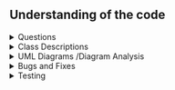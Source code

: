 ## Understanding of the code
<details>
<summary>Questions</summary>

### Movement Logic:

| **Question**                                                   | **Answer**                                                                           |
|----------------------------------------------------------------|--------------------------------------------------------------------------------------|
| Where is the direction of the snake set based on user input?   | In the `keyPressed` method of the `MySnake` class.                                   |
| How is the snake moved in the chosen direction?                | The movement is implemented in the `move` method of the `MySnake` class.             |
| What triggers the movement of the snake?                       | The movement of the snake is triggered in the `draw` method of the `MySnake` class.  |
| Is there any condition for stopping the movement of the snake? | Yes, if the snake goes out of bounds (hits the walls), its `l` flag is set to false. |

### Scoring Logic:

| **Question**                                           | **Answer**                                                                                                                                          |
|--------------------------------------------------------|-----------------------------------------------------------------------------------------------------------------------------------------------------|
| Where is the initial score set?                        | The initial score is set to 0 when the `MySnake` object is created.                                                                                 |
| How is the score updated when the snake eats the food? | The score is updated in the `eaten` method of the `Food` class when the snake eats the food.                                                        |
| Is there any other condition for updating the score?   | Currently, the only condition for updating the score is when the snake eats the food. Additional conditions can be added based on the game's logic. |

### Rendering Logic:

| **Question**                                                          | **Answer**                                                                                                       |
|-----------------------------------------------------------------------|------------------------------------------------------------------------------------------------------------------|
| How is the game frame continuously updated for rendering?             | The `MyThread` class continuously calls the `repaint` method in the `MyFrame` class.                             |
| How are key events related to rendering handled?                      | The `keyTyped`, `keyPressed`, and `keyReleased` methods in the `MyFrame` class handle key events.                |
| What does the `paint` method in the `MyFrame` class do?               | The `paint` method in the `MyFrame` class draws the game components on the frame.                                |
| What does the `paint` method in the `Play` class do?                  | The `paint` method in the `Play` class draws the background, snake, food, and manages the game flow.             |
| How is the player's score rendered on the frame?                      | The `drawScore` method in the `Play` class draws the player's score on the frame.                                |
| How is the food rendered on the game frame?                           | The `draw` method in the `Food` class draws the food image on the game frame.                                    |
| How are images managed for rendering?                                 | The `ImageUtil` class manages images using an `images` Map containing image resources used in the game.          |
| How does the `getImage` method in `GameUtil` contribute to rendering? | The `getImage` method in the `GameUtil` class loads an image from the specified path, contributing to rendering. |
| How is background music rendered in the game?                         | The `play` method in the `MusicPlayer` class starts a new thread to play the background music.                   |

### How can an MVC Pattern be implemented
| Question                                                                                              | Answer                                                                                                                                                                                                                              |
|-------------------------------------------------------------------------------------------------------|-------------------------------------------------------------------------------------------------------------------------------------------------------------------------------------------------------------------------------------|
| How is the game data represented in the Model of your Java game?                                      | In the Model of the game, data is represented through classes like `MySnake`, `Food`, and other relevant entities, managing the state and behavior of the game.                                                                     |
| What org.example.View components are used to visually represent the game state?                                   | In the org.example.View, components like `MyFrame` and associated classes are used to visually represent the game state. These include the game window, snake, food, and other graphical elements.                                              |
| How does the Controller handle user input in the context of an MVC game?                              | The Controller, implemented in classes like `MyFrame` and `Play`, handles user input through methods like `keyPressed`, responding to key events and updating the Model accordingly.                                                |
| Can you describe a specific instance where the Model is updated in response to user actions?          | An example would be when the snake in the game (`MySnake` class) changes direction in response to arrow key presses. The Controller updates the Model to reflect this change.                                                       |
| How does the game achieve communication between the Model and org.example.View components?                        | Communication is facilitated by the Controller, where updates in the Model trigger corresponding changes in the org.example.View. For instance, when the snake moves, the org.example.View is updated to reflect this movement.                             |
| Are there specific Java Swing or JavaFX components used in the org.example.View to enhance the gaming experience? | In the org.example.View, Java Swing components like `JFrame` are utilized, along with custom-painted components to display game elements. The `Play` class manages the graphical rendering of the game.                                         |
| What benefits does the MVC pattern bring to the design and maintenance of the  game code?             | The MVC pattern provides a clear separation of concerns, making the code modular and easier to maintain. Changes in one component, such as updating game logic (Model), won't directly impact the visual representation (org.example.View).     |
| How does the game handle score updates, and which components are involved?                            | Score updates are handled in the Model (e.g., `MySnake` and `Food` classes) and are triggered when the snake eats food. The Controller manages this interaction, updating both the Model and the org.example.View to display the updated score. |
</details>

<details>
<summary>Class Descriptions</summary>

###  `1-Redundant Classes`: Main and Paddle.


###  `2-Class`: MyFrame
#### `Description`: Represents the game window/frame.


#### Key Methods and Objects:
- `loadFrame`: Initializes and configures the game frame.
- `MyThread` inner class: Continuously repaints the frame.
- `keyTyped`, `keyPressed`, `keyReleased`: Methods for KeyListener interface.
- `MySnake` class: Represents the snake object in the game.
- `SnakeObject` class: Abstract class representing a game object.

#### Comments and Suggestions:
- The `loadFrame` method could benefit from . Breaking it down into smaller methods will improve readability.
- `MyThread` logic could be abstracted into a separate class for better organization.
- `MySnake` clas.
- Add comments to describe the purpose of major methods and variables.
-  Swap magic numbers in the code for constants.(e.g., `870`, `560`, `30`).

###  `3.Class`: Food
#### `Description`: Represents the food that the snake can eat.


**Methods and Objects:**
- `Constructor` initializes food with a random type and position.
- `eaten` method checks if the snake has eaten the food and updates the score.
- `draw` method draws the food on the game frame.

**Comments and Suggestions:**
- Comments needed to describe further the purpose of major methods
- The constructor logic for initializing food could be encapsulated in a separate method for clarity.
- Swap magic numbers in the code for constants.
- Scoring as a multiple of 512 might be reduced to a round figure.


### `4-Interface` :Movable
#### `Description`: Defines the interface for game objects that can be moved.


**Key Methods and Objects:**
- `move`: Represents the basic movement action for a movable object.

**Comments and Suggestions:**
- Comments needed to describe further the purpose of  methods in the interface.
- Consider grouping related functions in other code in interface. 

### `5-Class` :GameUtil
#### `Description`:Changes position of images through rotation.

**Methods and Objects:**
- `getImage`: Loads an image from the specified path.
- `rotateImage`: Rotates an image by a specified degree.

**Comments and Suggestions:**
- Consider providing more details in the comments regarding the rotation logic in `rotateImage`.
- Appropirate Error Handling in getting path through`getImage` method.
- Swap magic numbers in the code for constants.
- Singleton pattern can be applied. This ensures that this will 
   only have one instance and also ensure global access.

### `6-Class` :ImageUtil
#### `Description`:Provides methods for managing and storing images.

**Methods and Objects:**
- `images`: Map contains image resources used in the game.
- Static block initializes image resources for snake, food, and background.

**Comments and Suggestions:**
- Add comments to describe the purpose of major methods and variables.
- Provide comments explaining the logic in the static block for initializing image resources.
- Singleton Pattern can also be applied as stated above.

### `7-Class` :MusicPlayer
#### Description`:Manages background music for the games.

**Methods and Objects:**
- Constructor: Takes the filename of the music and initializes.
- `play`: Starts a new thread to play the background music.

**Comments and Suggestions:**
- Adding more detailed comments to major methods to describe their purpose.
- Evaluate if the use of magic numbers in the code can be replaced with named constants.
- Swap magic numbers in the code for constants.

### `8-Class` :Food
#### Description`:Represents the food that the snake can eat.

**Methods and Objects:**
- Constructor: Initializes food with a random type and position.
- `eaten`: Checks if the snake has eaten the food and updates the score.
- `draw`: Draws the food on the game frame.

**Comments and Suggestions:**
- Consider adding comments to major methods to describe their purpose.
- Seperate method to encapsulate constructor logic that initializes food class for clarity.
- Algorithm and logic used in the eaten method can be improved.

### `8-Class` :Play
#### Description`:Manages and represents the game state, including the snake, food, and game visuals.

**Methods and Objects:**
- `keyPressed`: Handles key events and forwards them to the snake.
- `paint`: Manages the rendering of game elements, including the snake, food, and background.
- `drawScore`: Draws the player's score on the game frame.

**Comments and Suggestions**:
- Adding detailed comments to major methods for maintainability.
- The logic for handling key events could be encapsulated into a separate method for better readability.


### `9-Class` : Snake
#### Description`: Represents the control of the snake's movement.

**Methods and Objects**:
- `moving`: A static variable representing the snake's movement state.
- `move`: A static method that updates the snake's movement state based on the provided parameter.
- `stop`: A static method that stops the snake's movement.

**Comments and Suggestions**:
- Other methods related to this Class but scattered around code can be put hear.
- Swap magic numbers in the code for constants.
</details>

<details>
<summary>UML Diagrams /Diagram Analysis</summary>

## IntelliJ Generated Class Diagram:![Generated Class diagram](/Documentation/AutoClassDiagram.png)

## My Original Class Diagram:![Original Class Diagram](/Documentation/InitialClassDiagram.png)

## My Original Activity Diagram:![Original Activity Diagram](/Documentation/OriginalActivityDIagram.png)

## MVC Initial Class Diagram:![MVC diagram](/Documentation/PossibleClassDiag.png)

## Multiplayer UseCase Diagram:![Use case diagram](/Documentation/Use-Case.png)

## My Final Class Diagram:![Final Class Diagram](/Documentation/FinalClassDiagram.png)
</details>

<details>
<summary> Bugs and Fixes</summary>

| Bugs                                                                  | Fixes                                                                                                              |
|-----------------------------------------------------------------------|--------------------------------------------------------------------------------------------------------------------|
| When the snake comes in contact with the Score sign, it ends          | Implement proper collision detection for the Score sign.                                                           |
| Any rapid movement at the beginning causes the snake to run in itself | Adjust the initialization and movement logic to prevent the snake from colliding with itself.                      |
| The end game screen isn't the same size as the GameFrame              | Ensure that the end game screen size matches the GameFrame size for a consistent user experience.                  |
| Hardcoded algorithms for out-of-bounds checking                       | Refactor the out-of-bounds checking with more flexible and dynamic algorithms.                                     |
| Unstructured code, comments are not detailed                          | Refactor the code structure, add detailed comments explaining major sections and logic.                            |
| Classes are doing too much and not following coding conventions       | Refactor the code to adhere to coding conventions, and consider breaking down classes into smaller, focused units. |

</details>

<details>
<summary>Testing</summary>

### Unit Testing

#### Test Cases for FoodModel(Passed)

1. **testFoodInitialisationWithoutBombs**:
   - Ensures that food is initialized within game boundaries when no bombs are present.
2. **testFoodInitialisationWithBombs**:
   - Verifies that food is placed within game boundaries and does not overlap with bombs.

3. **testFoodNotEatenInitially**:
   - Confirms that food is not marked as eaten right after initialization.

4. **testSetEaten**:
   - Checks if the food can be correctly marked as eaten.

5. **testSetPoints**:
   - Ensures that the points value is set correctly and retrieved accurately.

6. **testGetRectangle**:
   - Tests whether a non-null bounding rectangle is returned post food initialization.

7. **testFoodRegeneration**:
   - Validates that the food regenerates at a new location after being eaten.

8. **testFoodImageNotNull**:
   - Confirms that the image for food is not null after initialization.

9. **testFoodWithinGameBoundaries**:
   - Verifies that the food's position is always within the game's set boundaries.

10. **testFoodNotInScoreArea**:
- Ensures that food does not appear in the designated score area of the game.


#### Test Cases for GameController(All Passed)

1. **testSnakeMovement**:
   - Validates that the snake's X position changes after movement, ensuring that the snake can move properly in the game environment.

2. **testSnakeEatsFood**:
   - Tests the scenario where the snake eats food. It verifies that the `isEaten` property of food is set to `true` when the snake intersects with it, and the snake's score increases accordingly.

3. **testGamePauseAndResume**:
   - Checks the functionality of pausing and resuming the game. This test ensures that the game can be paused and later resumed without issues.

4. **testGameOver**:
   - Simulates a game-over condition by setting the snake's alive status to `false`. It then checks if the game correctly recognizes the game-over state.

5. **testResetGame**:
   - Verifies the game reset functionality by ensuring that the snake and food objects are reset to their initial positions and states.

These tests are crucial for assessing the `GameController`'s functionality, covering key aspects like movement, eating mechanics, game pause/resume, game-over handling, and resetting the game. Each test ensures that the controller responds correctly to different game situations, contributing to a reliable and consistent gaming experience.

#### Test Cases for GameModel(All Passed)

1. **testInitialLevel**:
   - Verifies that the initial level is set to 0 upon creation of a new `GameModel` instance.

2. **testSetAndGetLevel**:
   - Ensures that setting a level works correctly and the same value is retrieved.

3. **testInitialTheme**:
   - Confirms that the initial theme is set to 0 when a new `GameModel` is instantiated.

4. **testSetAndGetTheme**:
   - Checks if the theme can be set correctly and validates the getter method.

5. **testInitialEffectsStatus**:
   - Asserts that the default status for effects is true in a new `GameModel` object.

6. **testSetAndGetEffectsStatus**:
   - Tests if the effects status can be toggled and retrieved accurately.

7. **testSetAndGetName**:
   - Confirms that the player's name is set correctly and can be retrieved.

#### Test Cases for GameModel(All Passed)

1. **testInitialLevel**:
   - Verifies that the initial level is set to 0 upon creation of a new `GameModel` instance.

2. **testSetAndGetLevel**:
   - Ensures that setting a level works correctly and the same value is retrieved.

3. **testInitialTheme**:
   - Confirms that the initial theme is set to 0 when a new `GameModel` is instantiated.

4. **testSetAndGetTheme**:
   - Checks if the theme can be set correctly and validates the getter method.

5. **testInitialEffectsStatus**:
   - Asserts that the default status for effects is true in a new `GameModel` object.

6. **testSetAndGetEffectsStatus**:
   - Tests if the effects status can be toggled and retrieved accurately.

7. **testSetAndGetName**:
   - Confirms that the player's name is set correctly and can be retrieved.

### User Testing
This document summarizes the results of user testing conducted for the Snake Game application. The tests focused on evaluating the game's usability, functionality, and overall player experience.

### Test Summary
- **Number of Testers**: 4
- **Methodology**: Users played the game and provided feedback on various aspects, including gameplay, controls, graphics, and any encountered bugs.

### Key Areas of Testing
1. **Gameplay Mechanics**: Testers evaluated the responsiveness of the snake's movements, the game's difficulty progression, and the effectiveness of game controls.
2. **User Interface**: The clarity and intuitiveness of the game's interface were assessed, including the main menu, settings, and in-game displays.
3. **Graphics and Sound**: Testers provided feedback on the game's visual appeal, including themes and animations, as well as the quality of sound effects and background music.
4. **Performance**: Assessment of the game's performance, particularly focusing on any lag, crashes, or bugs encountered during play.
5. **Overall Experience**: Testers rated their overall satisfaction and enjoyment while playing the game.

### Key Findings
1. **Gameplay**: The gameplay was generally well-received, with users appreciating the smooth control and progressive difficulty.
2. **User Interface**: The interface was found to be clear and easy to navigate.
3. **Graphics and Sound**: Testers enjoyed the game's graphics and sound design, adding to the overall enjoyment.
4. **Performance**: No significant performance issues were reported.
5. **Overall Experience**: The game was highly rated in terms of enjoyment and engagement.
6. **Accessibility**: While the game was well-received, there were recommendations for enhancing accessibility features to cater to a broader range of players.

### Conclusion
The user testing for Snake Game provided valuable insights into the game's strengths and areas for improvement. [Summarize any overarching conclusions or recommendations based on the testing.]

### Next Steps for Accessibility Improvements
Based on user feedback, the following accessibility improvements will be implemented:
- **Adjustable Font Sizes**: Implementing options to adjust in-game text sizes for better readability.
- **Color Blind Modes**: Introducing color schemes suitable for color-blind players.
- **Audio Descriptions**: Adding descriptive audio for key visual elements and menus for visually impaired players.
- **Customizable Controls**: Allowing players to remap controls for better personalization and comfort.
- **Subtitles and Captions**: Incorporating subtitles and captions for all audio elements for hearing-impaired players.
</details>